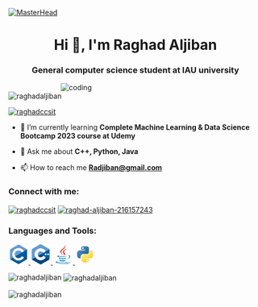 [![MasterHead](https://camo.githubusercontent.com/ba9f3bd30647e352a3f5e1e45eb45c6ec7bad6155cd16aaedf4a426738da0ca5/68747470733a2f2f696e646f616e616c79746963612e636f6d2f7374617469632f696d616765732f62616e6e6572722e676966)](https://github.com/RaghadAljiban) 
<h1 align="center">Hi 👋, I'm Raghad Aljiban</h1>
<h3 align="center">General computer science student at IAU university</h3>
<img align="right" alt="coding" width="400" src="https://cdn.pnghd.pics/data/14/coding-gif-24.gif">

<p align="left"> <img src="https://komarev.com/ghpvc/?username=raghadaljiban&label=Profile%20views&color=0e75b6&style=flat" alt="raghadaljiban" /> </p>

<p align="left"> <a href="https://twitter.com/raghadccsit" target="blank"><img src="https://img.shields.io/twitter/follow/raghadccsit?logo=twitter&style=for-the-badge" alt="raghadccsit" /></a> </p>

- 🌱 I’m currently learning **Complete Machine Learning & Data Science Bootcamp 2023 course at Udemy**

- 💬 Ask me about **C++, Python, Java**

- 📫 How to reach me **Radjiban@gmail.com**

<h3 align="left">Connect with me:</h3>
<p align="left">
<a href="https://twitter.com/raghadccsit" target="blank"><img align="center" src="https://raw.githubusercontent.com/rahuldkjain/github-profile-readme-generator/master/src/images/icons/Social/twitter.svg" alt="raghadccsit" height="30" width="40" /></a>
<a href="https://linkedin.com/in/raghad-aljiban-216157243" target="blank"><img align="center" src="https://raw.githubusercontent.com/rahuldkjain/github-profile-readme-generator/master/src/images/icons/Social/linked-in-alt.svg" alt="raghad-aljiban-216157243" height="30" width="40" /></a>
</p>

<h3 align="left">Languages and Tools:</h3>
<p align="left"> <a href="https://www.cprogramming.com/" target="_blank" rel="noreferrer"> <img src="https://raw.githubusercontent.com/devicons/devicon/master/icons/c/c-original.svg" alt="c" width="40" height="40"/> </a> <a href="https://www.w3schools.com/cpp/" target="_blank" rel="noreferrer"> <img src="https://raw.githubusercontent.com/devicons/devicon/master/icons/cplusplus/cplusplus-original.svg" alt="cplusplus" width="40" height="40"/> </a> <a href="https://www.java.com" target="_blank" rel="noreferrer"> <img src="https://raw.githubusercontent.com/devicons/devicon/master/icons/java/java-original.svg" alt="java" width="40" height="40"/> </a> <a href="https://www.python.org" target="_blank" rel="noreferrer"> <img src="https://raw.githubusercontent.com/devicons/devicon/master/icons/python/python-original.svg" alt="python" width="40" height="40"/> </a> </p>

<p><img align="left" src="https://github-readme-stats.vercel.app/api/top-langs?username=raghadaljiban&show_icons=true&locale=en&layout=compact" alt="raghadaljiban" /></p>

<p>&nbsp;<img align="center" src="https://github-readme-stats.vercel.app/api?username=raghadaljiban&show_icons=true&locale=en" alt="raghadaljiban" /></p>

<p><img align="center" src="https://github-readme-streak-stats.herokuapp.com/?user=raghadaljiban&" alt="raghadaljiban" /></p>
